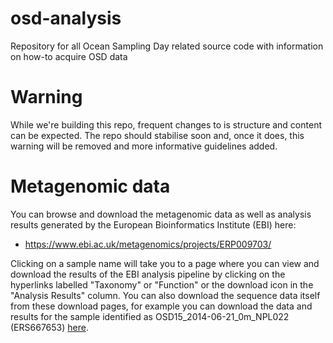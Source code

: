# osd-analysis
Repository for all Ocean Sampling Day related source code with information on how-to acquire OSD data

# Warning
While we're building this repo, frequent changes to is structure and content can be expected. The repo should stabilise soon and, once it does, this warning will be removed and more informative guidelines added.

# Metagenomic data
You can browse and download the metagenomic data as well as analysis results generated by the European Bioinformatics Institute (EBI) here: 
* https://www.ebi.ac.uk/metagenomics/projects/ERP009703/

Clicking on a sample name will take you to a page where you can view and download the results of the EBI analysis pipeline by clicking on the hyperlinks labelled "Taxonomy" or "Function" or the download icon in the "Analysis Results" column. You can also download the sequence data itself from these download pages, for example you can download the data and results for the sample identified as OSD15_2014-06-21_0m_NPL022 (ERS667653) [here](https://www.ebi.ac.uk/metagenomics/projects/ERP009703/samples/ERS667653/runs/ERR771062/results/versions/2.0#ui-id-10).
